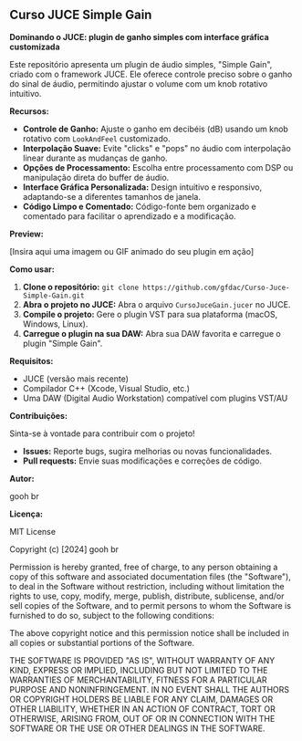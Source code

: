 ## Curso JUCE Simple Gain

**Dominando o JUCE: plugin de ganho simples com interface gráfica customizada**

Este repositório apresenta um plugin de áudio simples, "Simple Gain", criado com o framework JUCE. Ele oferece controle preciso sobre o ganho do sinal de áudio, permitindo ajustar o volume com um knob rotativo intuitivo.

**Recursos:**

* **Controle de Ganho:** Ajuste o ganho em decibéis (dB) usando um knob rotativo com `LookAndFeel` customizado.
* **Interpolação Suave:** Evite "clicks" e "pops" no áudio com interpolação linear durante as mudanças de ganho.
* **Opções de Processamento:** Escolha entre processamento com DSP ou manipulação direta do buffer de áudio.
* **Interface Gráfica Personalizada:** Design intuitivo e responsivo, adaptando-se a diferentes tamanhos de janela.
* **Código Limpo e Comentado:**  Código-fonte bem organizado e comentado para facilitar o aprendizado e a modificação.

**Preview:**

[Insira aqui uma imagem ou GIF animado do seu plugin em ação]

**Como usar:**

1. **Clone o repositório:** `git clone https://github.com/gfdac/Curso-Juce-Simple-Gain.git`
2. **Abra o projeto no JUCE:**  Abra o arquivo `CursoJuceGain.jucer` no JUCE.
3. **Compile o projeto:** Gere o plugin VST para sua plataforma (macOS, Windows, Linux).
4. **Carregue o plugin na sua DAW:**  Abra sua DAW favorita e carregue o plugin "Simple Gain".

**Requisitos:**

* JUCE (versão mais recente)
* Compilador C++ (Xcode, Visual Studio, etc.)
* Uma DAW (Digital Audio Workstation) compatível com plugins VST/AU

**Contribuições:**

Sinta-se à vontade para contribuir com o projeto! 

* **Issues:** Reporte bugs, sugira melhorias ou novas funcionalidades.
* **Pull requests:**  Envie suas modificações e correções de código.


**Autor:**

gooh br

**Licença:**

MIT License

Copyright (c) [2024] gooh br

Permission is hereby granted, free of charge, to any person obtaining a copy
of this software and associated documentation files (the "Software"), to deal
in the Software without restriction, including without limitation the rights
to use, copy, modify, merge, publish, distribute, sublicense, and/or sell
copies of the Software, and to permit persons to whom the Software is
furnished to do so, subject to the following conditions:

The above copyright notice and this permission notice shall be included in all
copies or substantial portions of the Software.

THE SOFTWARE IS PROVIDED "AS IS", WITHOUT WARRANTY OF ANY KIND, EXPRESS OR
IMPLIED, INCLUDING BUT NOT LIMITED TO THE WARRANTIES OF MERCHANTABILITY,
FITNESS FOR A PARTICULAR PURPOSE AND NONINFRINGEMENT. IN NO EVENT SHALL THE
AUTHORS OR COPYRIGHT HOLDERS BE LIABLE FOR ANY CLAIM, DAMAGES OR OTHER
LIABILITY, WHETHER IN AN ACTION OF CONTRACT, TORT OR OTHERWISE, ARISING FROM,
OUT OF OR IN CONNECTION WITH THE SOFTWARE OR THE USE OR OTHER DEALINGS IN THE
SOFTWARE.
